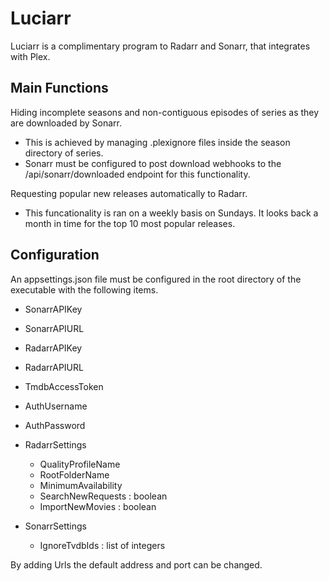 # Luciarr
Luciarr is a complimentary program to Radarr and Sonarr, that integrates with Plex.

## Main Functions
Hiding incomplete seasons and non-contiguous episodes of series as they are downloaded by Sonarr.
 - This is achieved by managing .plexignore files inside the season directory of series.
 - Sonarr must be configured to post download webhooks to the /api/sonarr/downloaded endpoint for this functionality.

Requesting popular new releases automatically to Radarr.
 - This funcationality is ran on a weekly basis on Sundays. It looks back a month in time for the top 10 most popular releases.

## Configuration
An appsettings.json file must be configured in the root directory of the executable with the following items.

- SonarrAPIKey
- SonarrAPIURL
- RadarrAPIKey
- RadarrAPIURL
- TmdbAccessToken
- AuthUsername
- AuthPassword

- RadarrSettings
  - QualityProfileName
  - RootFolderName
  - MinimumAvailability
  - SearchNewRequests : boolean
  - ImportNewMovies : boolean

- SonarrSettings
  - IgnoreTvdbIds : list of integers

By adding Urls the default address and port can be changed.
